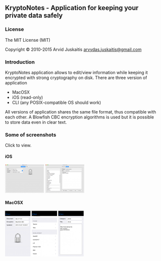 ## KryptoNotes - Application for keeping your private data safely

### License

The MIT License (MIT)

Copyright © 2010-2015 Arvid Juskaitis <arvydas.juskaitis@gmail.com>



### Introduction

KryptoNotes application allows to edit/view information while keeping it encrypted with strong cryptography on disk. There are three version of application 
* MacOSX
* iOS (read-only)
* CLI (any POSIX-compatible OS should work)

All versions of application shares the same file format, thus compatible with each other. A Blowfish CBC encryption algorithms is used but it is possible to store data even in clear text.


### Some of screenshots

Click to view.


#### iOS

[![Document](https://raw.githubusercontent.com/arvjus/kryptonotes/master/screenshots/macosx-document-thumb.png)](https://raw.githubusercontent.com/arvjus/kryptonotes/master/screenshots/macosx-document.png)  [![Notes](https://raw.githubusercontent.com/arvjus/kryptonotes/master/screenshots/macosx-notes-thumb.png)](https://raw.githubusercontent.com/arvjus/kryptonotes/master/screenshots/macosx-notes.png)



#### MacOSX

[![Document](https://raw.githubusercontent.com/arvjus/kryptonotes/master/screenshots/ios-document-thumb.png)](https://raw.githubusercontent.com/arvjus/kryptonotes/master/screenshots/ios-document.png)  [![List](https://raw.githubusercontent.com/arvjus/kryptonotes/master/screenshots/ios-list-thumb.png)](https://raw.githubusercontent.com/arvjus/kryptonotes/master/screenshots/ios-list.png)  [![Details](https://raw.githubusercontent.com/arvjus/kryptonotes/master/screenshots/ios-details-thumb.png)](https://raw.githubusercontent.com/arvjus/kryptonotes/master/screenshots/ios-details.png)





